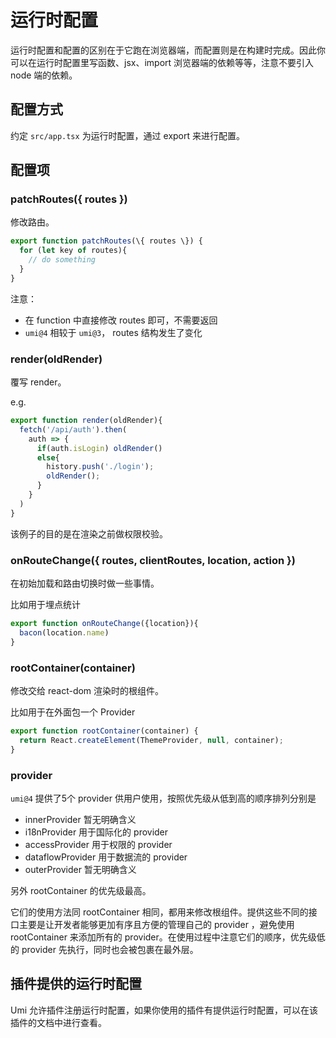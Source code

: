 # 运行时配置

运行时配置和配置的区别在于它跑在浏览器端，而配置则是在构建时完成。因此你可以在运行时配置里写函数、jsx、import 浏览器端的依赖等等，注意不要引入 node 端的依赖。

## 配置方式
约定 `src/app.tsx` 为运行时配置，通过 export 来进行配置。

## 配置项

### patchRoutes(\{ routes \})

修改路由。

```ts
export function patchRoutes(\{ routes \}) {
  for (let key of routes){
    // do something
  }
}
```

注意：
- 在 function 中直接修改 routes 即可，不需要返回
- `umi@4` 相较于 `umi@3`， routes 结构发生了变化


### render(oldRender)
覆写 render。

e.g.
```ts
export function render(oldRender){
  fetch('/api/auth').then(
    auth => {
      if(auth.isLogin) oldRender()
      else{
        history.push('./login');
        oldRender();
      }
    }
  )
}
```
该例子的目的是在渲染之前做权限校验。

### onRouteChange(\{ routes, clientRoutes, location, action \})

在初始加载和路由切换时做一些事情。

比如用于埋点统计
```ts
export function onRouteChange({location}){
  bacon(location.name)
}
```

### rootContainer(container)
修改交给 react-dom 渲染时的根组件。

比如用于在外面包一个 Provider
```ts
export function rootContainer(container) {
  return React.createElement(ThemeProvider, null, container);
}
```

### provider

`umi@4` 提供了5个 provider 供用户使用，按照优先级从低到高的顺序排列分别是
- innerProvider 暂无明确含义
- i18nProvider 用于国际化的 provider
- accessProvider 用于权限的 provider
- dataflowProvider 用于数据流的 provider
- outerProvider 暂无明确含义

另外 rootContainer 的优先级最高。

它们的使用方法同 rootContainer 相同，都用来修改根组件。提供这些不同的接口主要是让开发者能够更加有序且方便的管理自己的 provider ，避免使用 rootContainer 来添加所有的 provider。在使用过程中注意它们的顺序，优先级低的 provider 先执行，同时也会被包裹在最外层。

## 插件提供的运行时配置

Umi 允许插件注册运行时配置，如果你使用的插件有提供运行时配置，可以在该插件的文档中进行查看。

